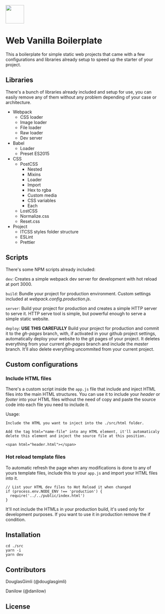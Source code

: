 <img src="https://s3-us-west-2.amazonaws.com/ckl-generic-hosting/cheesecake-logo-blue.png" height="60">

# Web Vanilla Boilerplate


This a boilerplate for simple static web projects that came with a few configurations and libraries already setup to speed up the starter of your project. 


## Libraries

There's a bunch of libraries already included and setup for use, you can easily remove any of them without any problem depending of your case or architecture.

- Webpack
  - CSS loader
  - Image loader
  - File loader
  - Raw loader
  - Dev server
- Babel
  - Loader
  - Preset ES2015
- CSS
  - PostCSS
    - Nested
    - Mixins
    - Loader
    - Import
    - Hex to rgba
    - Custom media
    - CSS variables
    - Each
  - LostCSS 
  - Normalize.css
  - Reset.css
- Project
  - ITCSS styles folder structure
  - ESLint
  - Prettier


## Scripts

There's some NPM scripts already included:

`dev`: Creates a simple webpack dev server for development with hot reload at port 3000.

`build`: Bundle your project for production environment. Custom settings included at *webpack.config.production.js*.

`server`: Build your project for production and creates a simple HTTP server to serve it. HTTP serve tool is simple, but powerful enough to serve a simple static website.

`deploy`: **USE THIS CAREFULLY** Build your project for production and commit it to the *gh-pages* branch, with, if activated in your github project settings, automatically deploy your website to the git pages of your project. It deletes everything from your current *gh-pages* branch and include the *master* branch. It'll also delete everything uncommited from your current project.


## Custom configurations

### **Include HTML files**
There's a custom script inside the `app.js` file that include and inject HTML files into the main HTML structures. You can use it to include your *header* or *footer* into your HTML files without the need of copy and paste the source code into each file you need to include it.

Usage: 

`Include the HTML you want to inject into the ./src/html folder.`

`Add the tag html="name-file" into any HTML element, it'll automaticaly delete this element and inject the source file at this position.`

```
<span html="header.html"></span>
```

### **Hot reload template files**

To automatic refresh the page when any modifications is done to any of yours template files, include this to your `app.js` and import your HTML files into it.

```
// List your HTML dev files to Hot Reload it when changed
if (process.env.NODE_ENV !== 'production') {
  require('../../public/index.html')
}
```

It'll not include the HTMLs in your production build, it's used only for development purposes. If you want to use it in production remove the if condition.


## Installation

```
cd ./src
yarn -i
yarn dev
```


## Contributors

DouglasGimli (@douglasgimli)

Danilow (@danilow)


## License

